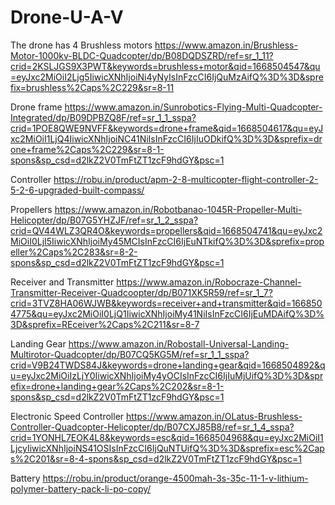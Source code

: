# Drone-U-A-V

The drone has 4 Brushless motors
https://www.amazon.in/Brushless-Motor-1000kv-BLDC-Quadcopter/dp/B08DQDSZRD/ref=sr_1_11?crid=2KSLJGS9X3PWT&keywords=brushless+motor&qid=1668504547&qu=eyJxc2MiOiI2Ljg5IiwicXNhIjoiNi4yNyIsInFzcCI6IjQuMzAifQ%3D%3D&sprefix=brushless%2Caps%2C229&sr=8-11

Drone frame
https://www.amazon.in/Sunrobotics-Flying-Multi-Quadcopter-Integrated/dp/B09DPBZQ8F/ref=sr_1_1_sspa?crid=1POE8QWE9NVFF&keywords=drone+frame&qid=1668504617&qu=eyJxc2MiOiI1LjQ4IiwicXNhIjoiNC41NiIsInFzcCI6IjIuODkifQ%3D%3D&sprefix=drone+frame%2Caps%2C229&sr=8-1-spons&sp_csd=d2lkZ2V0TmFtZT1zcF9hdGY&psc=1

Controller
https://robu.in/product/apm-2-8-multicopter-flight-controller-2-5-2-6-upgraded-built-compass/

Propellers
https://www.amazon.in/Robotbanao-1045R-Propeller-Multi-Helicopter/dp/B07G5YHZJF/ref=sr_1_2_sspa?crid=QV44WLZ3QR4O&keywords=propellers&qid=1668504741&qu=eyJxc2MiOiI0LjI5IiwicXNhIjoiMy45MCIsInFzcCI6IjEuNTkifQ%3D%3D&sprefix=propeller%2Caps%2C283&sr=8-2-spons&sp_csd=d2lkZ2V0TmFtZT1zcF9hdGY&psc=1

Receiver and Transmitter
https://www.amazon.in/Robocraze-Channel-Transmitter-Receiver-Quadcoopter/dp/B071XK5R59/ref=sr_1_7?crid=3TVZ8HA06WJWB&keywords=receiver+and+transmitter&qid=1668504775&qu=eyJxc2MiOiI0LjQ1IiwicXNhIjoiMy41NiIsInFzcCI6IjEuMDAifQ%3D%3D&sprefix=REceiver%2Caps%2C211&sr=8-7

Landing Gear
https://www.amazon.in/Robostall-Universal-Landing-Multirotor-Quadcopter/dp/B07CQ5KG5M/ref=sr_1_1_sspa?crid=V9B24TWDS84J&keywords=drone+landing+gear&qid=1668504892&qu=eyJxc2MiOiIzLjY0IiwicXNhIjoiMy4yOCIsInFzcCI6IjIuMjUifQ%3D%3D&sprefix=drone+landing+gear%2Caps%2C202&sr=8-1-spons&sp_csd=d2lkZ2V0TmFtZT1zcF9hdGY&psc=1

Electronic Speed Controller
https://www.amazon.in/OLatus-Brushless-Controller-Quadcopter-Helicopter/dp/B07CXJ85B8/ref=sr_1_4_sspa?crid=1YONHL7EOK4L8&keywords=esc&qid=1668504968&qu=eyJxc2MiOiI1LjcyIiwicXNhIjoiNS41OSIsInFzcCI6IjQuNTUifQ%3D%3D&sprefix=esc%2Caps%2C201&sr=8-4-spons&sp_csd=d2lkZ2V0TmFtZT1zcF9hdGY&psc=1

Battery
https://robu.in/product/orange-4500mah-3s-35c-11-1-v-lithium-polymer-battery-pack-li-po-copy/

